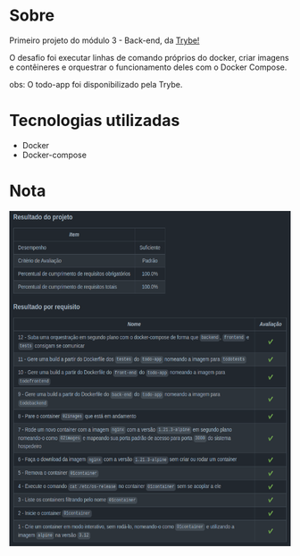 <h1>Sobre</h1>
<p>Primeiro projeto do módulo 3 - Back-end, da <a href="https://betrybe.com" target="_blank">Trybe!</a></p>
<p>O desafio foi executar linhas de comando próprios do docker, criar imagens e contêineres e orquestrar o funcionamento deles com o Docker Compose. </p>

obs: O todo-app foi disponibilizado pela Trybe.

<h1>Tecnologias utilizadas</h1>

<ul>
  <li>Docker</li>
  <li>Docker-compose</li>
</ul>

<h1>Nota</h1>
<img src="./docker-todolist.png" alt="nota do projeto" width='800' height='600'>

